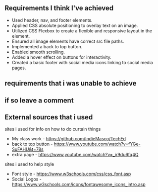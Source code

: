 ## Requirements I think I've achieved

- Used header, nav, and footer elements.
- Applied CSS absolute positioning to overlay text on an image.
- Utilized CSS Flexbox to create a flexible and responsive layout in the <nav> element.
- Ensured all image elements have correct src file paths.
- Implemented a back to top button.
- Enabled smooth scrolling.
- Added a hover effect on buttons for interactivity.
- Created a basic footer with social media icons linking to social media pages.

## requirements that i was unable to achieve

## if so leave a comment

## External sources that i used

sites i used for info on how to do curtain things

- My class work - https://github.com/IndieMasco/TechEd
- back to top button - https://www.youtube.com/watch?v=fYGe-SuFAHU&t=78s
- extra page - https://www.youtube.com/watch?v=_ir9du6fq4Q

sites i used to help style

- Font style - https://www.w3schools.com/css/css_font.asp
- Social Logos - https://www.w3schools.com/icons/fontawesome_icons_intro.asp
